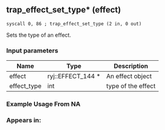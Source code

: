 ## trap_effect_set_type* (effect)

`syscall 0, 86 ; trap_effect_set_type (2 in, 0 out)`

Sets the type of an effect.

### Input parameters
| Name | Type | Description
|------|------|------------
| effect   | ryj::EFFECT_144 *   | An effect object
| effect_type   | int   | type of the effect


### Example Usage From NA



### Appears in:



